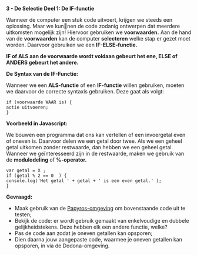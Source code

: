 **3 - De Selectie Deel 1: De IF-functie**

Wanneer de computer een stuk code uitvoert, krijgen we steeds een oplossing. Maar we kunnen de code zodanig ontwerpen dat meerdere uitkomsten mogelijk zijn! Hiervoor gebruiken we 
**voorwaarden.** Aan de hand van de **voorwaarden** kan de computer **selecteren** welke stap er gezet moet worden. Daarvoor gebruiken we een **IF-ELSE-functie.**

**IF of ALS aan de voorwaarde wordt voldaan gebeurt het ene, ELSE of ANDERS gebeurt het andere.**


**De Syntax van de IF-Functie:**

Wanneer we een **ALS-functie** of een **IF-functie** willen gebruiken, moeten we daarvoor de correcte syntaxis gebruiken. 
Deze gaat als volgt: 

```
if (voorwaarde WAAR is) { 
actie uitvoeren;
}
```


**Voorbeeld in Javascript:**

We bouwen een programma dat ons kan vertellen of een invoergetal even of oneven is. Daarvoor delen we een getal door twee. Als we een geheel getal uitkomen zonder restwaarde, 
dan hebben we een geheel getal. Wanneer we geïnteresseerd zijn in de restwaarde, maken we gebruik van de **modulodeling** of **%-operator.**


```
var getal = X ;
if (getal % 2 == 0  ) { 
console.log('Het getal ' + getal + ' is een even getal.' );
}
```

**Gevraagd:**
* Maak gebruik van de [Papyros-omgeving](https://papyros.dodona.be/?locale=nl&language=JavaScript) om bovenstaande code uit te testen; 
* Bekijk de code: er wordt gebruik gemaakt van enkelvoudige en dubbele gelijkheidstekens. Deze hebben elk een andere functie, welke? 
* Pas de code aan zodat je oneven getallen kan opsporen;
* Dien daarna jouw aangepaste code, waarmee je oneven getallen kan opsporen, in via de Dodona-omgeving. 